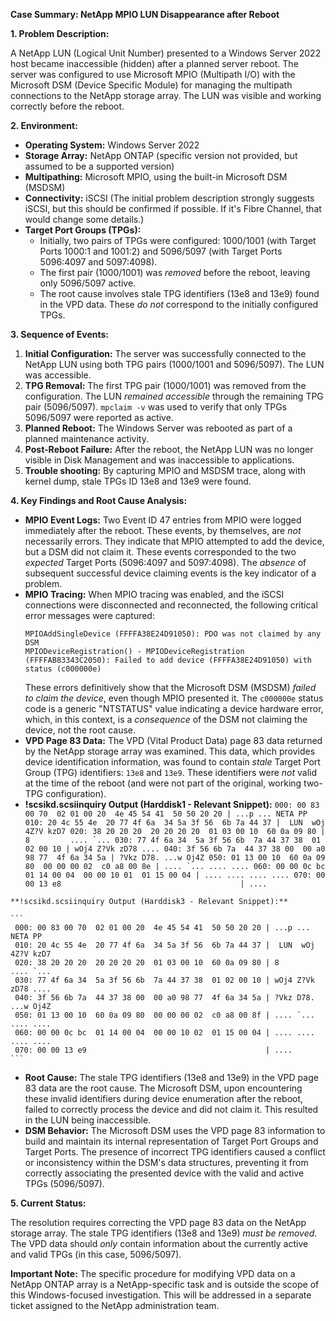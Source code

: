 **Case Summary: NetApp MPIO LUN Disappearance after Reboot**

**1. Problem Description:**

A NetApp LUN (Logical Unit Number) presented to a Windows Server 2022 host became inaccessible (hidden) after a planned server reboot.  The server was configured to use Microsoft MPIO (Multipath I/O) with the Microsoft DSM (Device Specific Module) for managing the multipath connections to the NetApp storage array. The LUN was visible and working correctly before the reboot.

**2. Environment:**

*   **Operating System:** Windows Server 2022
*   **Storage Array:** NetApp ONTAP (specific version not provided, but assumed to be a supported version)
*   **Multipathing:** Microsoft MPIO, using the built-in Microsoft DSM (MSDSM)
*   **Connectivity:** iSCSI (The initial problem description strongly suggests iSCSI, but this should be confirmed if possible. If it's Fibre Channel, that would change some details.)
*   **Target Port Groups (TPGs):**
    *   Initially, two pairs of TPGs were configured: 1000/1001 (with Target Ports 1000:1 and 1001:2) and 5096/5097 (with Target Ports 5096:4097 and 5097:4098).
    *   The first pair (1000/1001) was *removed* before the reboot, leaving only 5096/5097 active.
    *   The root cause involves stale TPG identifiers (13e8 and 13e9) found in the VPD data.  These *do not* correspond to the initially configured TPGs.

**3. Sequence of Events:**

1.  **Initial Configuration:** The server was successfully connected to the NetApp LUN using both TPG pairs (1000/1001 and 5096/5097). The LUN was accessible.
2.  **TPG Removal:** The first TPG pair (1000/1001) was removed from the configuration. The LUN *remained accessible* through the remaining TPG pair (5096/5097). `mpclaim -v` was used to verify that only TPGs 5096/5097 were reported as active.
3.  **Planned Reboot:** The Windows Server was rebooted as part of a planned maintenance activity.
4.  **Post-Reboot Failure:** After the reboot, the NetApp LUN was no longer visible in Disk Management and was inaccessible to applications.
5. **Trouble shooting:**
By capturing MPIO and MSDSM trace, along with kernel dump, stale TPGs ID 13e8 and 13e9 were found.

**4. Key Findings and Root Cause Analysis:**

*   **MPIO Event Logs:** Two Event ID 47 entries from MPIO were logged immediately after the reboot. These events, by themselves, are *not* necessarily errors. They indicate that MPIO attempted to add the device, but a DSM did not claim it. These events corresponded to the two *expected* Target Ports (5096:4097 and 5097:4098).  The *absence* of subsequent successful device claiming events is the key indicator of a problem.
*   **MPIO Tracing:**  When MPIO tracing was enabled, and the iSCSI connections were disconnected and reconnected, the following critical error messages were captured:
    ```
    MPIOAddSingleDevice (FFFFA38E24D91050): PDO was not claimed by any DSM
    MPIODeviceRegistration() - MPIODeviceRegistration (FFFFAB83343C2050): Failed to add device (FFFFA38E24D91050) with status (c000000e)
    ```
    These errors definitively show that the Microsoft DSM (MSDSM) *failed to claim the device*, even though MPIO presented it.  The `c000000e` status code is a generic "NTSTATUS" value indicating a device hardware error, which, in this context, is a *consequence* of the DSM not claiming the device, not the root cause.
*   **VPD Page 83 Data:** The VPD (Vital Product Data) page 83 data returned by the NetApp storage array was examined. This data, which provides device identification information, was found to contain *stale* Target Port Group (TPG) identifiers: `13e8` and `13e9`. These identifiers were *not* valid at the time of the reboot (and were not part of the original, working two-TPG configuration).
*    **!scsikd.scsiinquiry Output (Harddisk1 - Relevant Snippet):**
    ```
     000: 00 83 00 70  02 01 00 20  4e 45 54 41  50 50 20 20 | ...p ... NETA PP
     010: 20 4c 55 4e  20 77 4f 6a  34 5a 3f 56  6b 7a 44 37 |  LUN  wOj 4Z?V kzD7
     020: 38 20 20 20  20 20 20 20  01 03 00 10  60 0a 09 80 | 8         .... `...
     030: 77 4f 6a 34  5a 3f 56 6b  7a 44 37 38  01 02 00 10 | wOj4 Z?Vk zD78 ....
     040: 3f 56 6b 7a  44 37 38 00  00 a0 98 77  4f 6a 34 5a | ?Vkz D78. ...w Oj4Z
     050: 01 13 00 10  60 0a 09 80  00 00 00 02  c0 a8 00 8e | .... `... .... ....
     060: 00 00 0c bc  01 14 00 04  00 00 10 01  01 15 00 04 | .... .... .... ....
     070: 00 00 13 e8                                        | ....
    ```

    **!scsikd.scsiinquiry Output (Harddisk3 - Relevant Snippet):**

    ```
     000: 00 83 00 70  02 01 00 20  4e 45 54 41  50 50 20 20 | ...p ... NETA PP
     010: 20 4c 55 4e  20 77 4f 6a  34 5a 3f 56  6b 7a 44 37 |  LUN  wOj 4Z?V kzD7
     020: 38 20 20 20  20 20 20 20  01 03 00 10  60 0a 09 80 | 8         .... `...
     030: 77 4f 6a 34  5a 3f 56 6b  7a 44 37 38  01 02 00 10 | wOj4 Z?Vk zD78 ....
     040: 3f 56 6b 7a  44 37 38 00  00 a0 98 77  4f 6a 34 5a | ?Vkz D78. ...w Oj4Z
     050: 01 13 00 10  60 0a 09 80  00 00 00 02  c0 a8 00 8f | .... `... .... ....
     060: 00 00 0c bc  01 14 00 04  00 00 10 02  01 15 00 04 | .... .... .... ....
     070: 00 00 13 e9                                        | ....
    ```
*   **Root Cause:** The stale TPG identifiers (13e8 and 13e9) in the VPD page 83 data are the root cause. The Microsoft DSM, upon encountering these invalid identifiers during device enumeration after the reboot, failed to correctly process the device and did not claim it. This resulted in the LUN being inaccessible.
*   **DSM Behavior:** The Microsoft DSM uses the VPD page 83 information to build and maintain its internal representation of Target Port Groups and Target Ports.  The presence of incorrect TPG identifiers caused a conflict or inconsistency within the DSM's data structures, preventing it from correctly associating the presented device with the valid and active TPGs (5096/5097).

**5. Current Status:**

The resolution requires correcting the VPD page 83 data on the NetApp storage array.  The stale TPG identifiers (13e8 and 13e9) *must be removed*. The VPD data should *only* contain information about the currently active and valid TPGs (in this case, 5096/5097).

**Important Note:** The specific procedure for modifying VPD data on a NetApp ONTAP array is a NetApp-specific task and is outside the scope of this Windows-focused investigation.  This will be addressed in a separate ticket assigned to the NetApp administration team.

